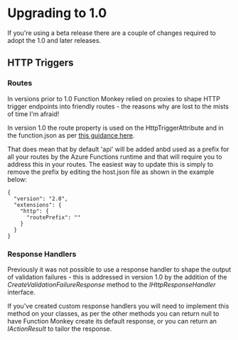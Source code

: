 # Upgrading to 1.0

If you're using a beta release there are a couple of changes required to adopt the 1.0 and later releases.

## HTTP Triggers

### Routes

In versions prior to 1.0 Function Monkey relied on proxies to shape HTTP trigger endpoints into friendly routes - the reasons why are lost to the mists of time I'm afraid!

In version 1.0 the route property is used on the HttpTriggerAttribute and in the function.json as per [this guidance here](https://docs.microsoft.com/en-us/azure/azure-functions/functions-bindings-http-webhook#customize-the-http-endpoint).

That does mean that by default 'api' will be added anbd used as a prefix for all your routes by the Azure Functions runtime and that will require you to address this in your routes. The easiest way to update this is simply to remove the prefix by editing the host.json file as shown in the example below:

    {
      "version": "2.0",
      "extensions": {
        "http": {
          "routePrefix": ""
        }
      }
    }

### Response Handlers

Previously it was not possible to use a response handler to shape the output of validation failures - this is addressed in version 1.0 by the addition of the _CreateValidationFailureResponse_ method to the _IHttpResponseHandler_ interface.

If you've created custom response handlers you will need to implement this method on your classes, as per the other methods you can return null to have Function Monkey create its default response, or you can return an _IActionResult_ to tailor the response.
